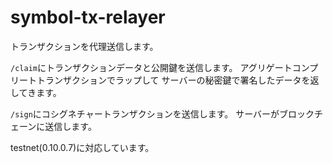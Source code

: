 # symbol-tx-relayer

トランザクションを代理送信します。

`/claim`にトランザクションデータと公開鍵を送信します。
アグリゲートコンプリートトランザクションでラップして
サーバーの秘密鍵で署名したデータを返してきます。

`/sign`にコシグネチャートランザクションを送信します。
サーバーがブロックチェーンに送信します。

testnet(0.10.0.7)に対応しています。
